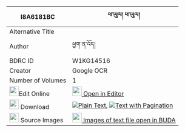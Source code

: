 |I8A6181BC|ཕ་ཡུལ། ཕ་ཡུལ། 
| --- | --- 
|Alternative Title |
|Author| ཕྱག་ན་འོད།
|BDRC ID | W1KG14516
|Creator | Google OCR
|Number of Volumes| 1
|<img width="25" src="https://img.icons8.com/color/25/000000/edit-property.png">Edit Online| [<img width="25" src="https://avatars.githubusercontent.com/u/45091458?s=200&v=4"> Open in Editor](http://editor.openpecha.org/I8A6181BC)
|<img width="25" src="https://img.icons8.com/fluent/48/000000/download-2.png"/>  Download | [![](https://img.icons8.com/color/20/000000/txt.png)Plain Text](https://github.com/Openpecha/I8A6181BC/releases/download/v1/payul_payul_plain_I8A6181BC.zip), [![](https://img.icons8.com/color/20/000000/txt.png)Text with Pagination](https://github.com/Openpecha/I8A6181BC/releases/download/v1/payul_payul_pages_I8A6181BC.zip)
|<img width="25" src="https://img.icons8.com/plasticine/100/000000/pictures-folder.png"/>  Source Images | [<img width="25" src="https://library.bdrc.io/icons/BUDA-small.svg"> Images of text file open in BUDA](https://library.bdrc.io/show/bdr:W1KG14516)
